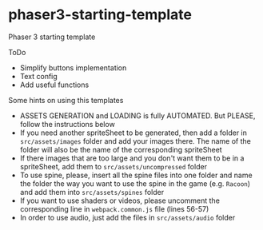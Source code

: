 # phaser3-starting-template

Phaser 3 starting template

ToDo

-   Simplify buttons implementation
-   Text config
-   Add useful functions

Some hints on using this templates

-   ASSETS GENERATION and LOADING is fully AUTOMATED. But PLEASE, follow the instructions below
-   If you need another spriteSheet to be generated, then add a folder in `src/assets/images` folder and add your images there. The name of the folder will also be the name of the corresponding spriteSheet
-   If there images that are too large and you don't want them to be in a spriteSheet, add them to `src/assets/uncompressed` folder
-   To use spine, please, insert all the spine files into one folder and name the folder the way you want to use the spine in the game (e.g. `Racoon`) and add them into `src/assets/spines` folder
-   If you want to use shaders or videos, please uncomment the corresponding line in `webpack.common.js` file (lines 56-57)
-   In order to use audio, just add the files in `src/assets/audio` folder
